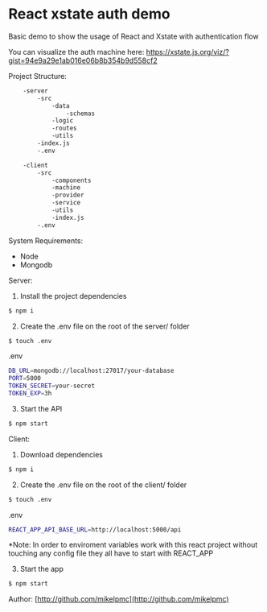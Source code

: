 # React xstate auth demo

Basic demo to show the usage of React and Xstate with authentication flow

You can visualize the auth machine here: https://xstate.js.org/viz/?gist=94e9a29e1ab016e06b8b354b9d558cf2

Project Structure:

```sh
    -server
        -src
            -data
                -schemas
            -logic
            -routes
            -utils
        -index.js
        -.env

    -client
        -src
            -components
            -machine
            -provider
            -service
            -utils
            -index.js
        -.env
```

System Requirements:

- Node
- Mongodb

Server:

1. Install the project dependencies

```sh
$ npm i
```

2. Create the .env file on the root of the server/ folder

```sh
$ touch .env
```

.env

```sh
DB_URL=mongodb://localhost:27017/your-database
PORT=5000
TOKEN_SECRET=your-secret
TOKEN_EXP=3h
```

3. Start the API

```sh
$ npm start
```

Client:

1. Download dependencies

```sh
$ npm i
```

2. Create the .env file on the root of the client/ folder

```sh
$ touch .env
```

.env

```sh
REACT_APP_API_BASE_URL=http://localhost:5000/api
```

\*Note: In order to enviroment variables work with this react project without touching any config file they all have to start with REACT_APP

3. Start the app

```sh
$ npm start
```

Author: [http://github.com/mikelpmc](http://github.com/mikelpmc)
